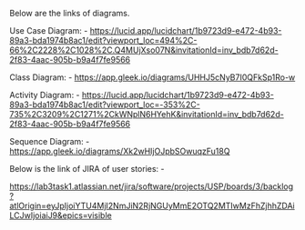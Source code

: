 Below are the links of diagrams.


Use Case Diagram: - https://lucid.app/lucidchart/1b9723d9-e472-4b93-89a3-bda1974b8ac1/edit?viewport_loc=494%2C-66%2C2228%2C1028%2C.Q4MUjXso07N&invitationId=inv_bdb7d62d-2f83-4aac-905b-b9a4f7fe9566


Class Diagram: - https://app.gleek.io/diagrams/UHHJ5cNyB7I0QFkSp1Ro-w


Activity Diagram: - https://lucid.app/lucidchart/1b9723d9-e472-4b93-89a3-bda1974b8ac1/edit?viewport_loc=-353%2C-735%2C3209%2C1271%2CkWNplN6HYehK&invitationId=inv_bdb7d62d-2f83-4aac-905b-b9a4f7fe9566


Sequence Diagram: - https://app.gleek.io/diagrams/Xk2wHIjOJpbSOwuqzFu18Q



Below is the link of JIRA of user stories: -


https://lab3task1.atlassian.net/jira/software/projects/USP/boards/3/backlog?atlOrigin=eyJpIjoiYTU4MjI2NmJiN2RjNGUyMmE2OTQ2MTIwMzFhZjhhZDAiLCJwIjoiaiJ9&epics=visible

